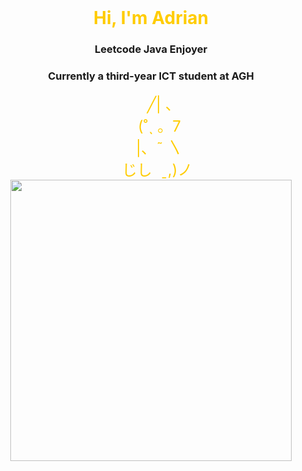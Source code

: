 <div style="text-align: center;">
  <div>
    <h1 style="display: inline; color: #ffcc00;">Hi, I'm Adrian </h1>
    <span style="font-size: 48px; color: #ffcc00;"></span>
  </div>
  <h3>Leetcode Java Enjoyer</h3>
  <h3>Currently a third-year ICT student at AGH</h3>
  <div style="font-size: 24px; color: #ffcc00;">
  &nbsp;&nbsp;&nbsp;&nbsp;&nbsp;&nbsp;╱| 、<br>
  &nbsp;&nbsp;&nbsp;&nbsp;(˚ˎ 。7 <br>
  &nbsp;&nbsp;&nbsp;&nbsp;|、˜ 〵 <br>
  &nbsp;&nbsp;&nbsp;じし&nbsp; ˍ,)ノ
</div>
    <a href="https://github.com/At1z">
        <img src="https://github-readme-stats.vercel.app/api/top-langs/?username=At1z&size_weight=0.35&count_weight=0.35&&hide=matlab,jupyter%20notebook,css,c,cmake&layout=donut&langs_count=6&theme=transparent" width="450"/>
    </a>
  </div>
</div>

<!--
**At1z/At1z** is a ✨ _special_ ✨ repository because its `README.md` (this file) appears on your GitHub profile.

Here are some ideas to get you started:

- 🔭 I’m currently working on ...
- 🌱 I’m currently learning ...
- 👯 I’m looking to collaborate on ...
- 🤔 I’m looking for help with ...
- 💬 Ask me about ...
- 📫 How to reach me: ...
- 😄 Pronouns: ...
- ⚡ Fun fact: ...
-->

